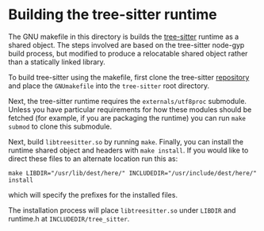# Building the tree-sitter runtime
The GNU makefile in this directory is builds the [tree-sitter][1]
runtime as a shared object. The steps involved are based on the
tree-sitter node-gyp build process, but modified to produce a
relocatable shared object rather than a statically linked library.

To build tree-sitter using the makefile, first clone the tree-sitter
[repository][1] and place the `GNUmakefile` into the `tree-sitter`
root directory.

Next, the tree-sitter runtime requires the `externals/utf8proc`
submodule. Unless you have particular requirements for how these
modules should be fetched (for example, if you are packaging the
runtime) you can run `make submod` to clone this submodule.

Next, build `libtreesitter.so` by running `make`. Finally, you can
install the runtime shared object and headers with `make install`. If
you would like to direct these files to an alternate location run this
as:
```
make LIBDIR="/usr/lib/dest/here/" INCLUDEDIR="/usr/include/dest/here/" install
```
which will specify the prefixes for the installed files.

The installation process will place `libtreesitter.so` under `LIBDIR`
and runtime.h at `INCLUDEDIR/tree_sitter`.

[1]: https://github.com/tree-sitter/tree-sitter
